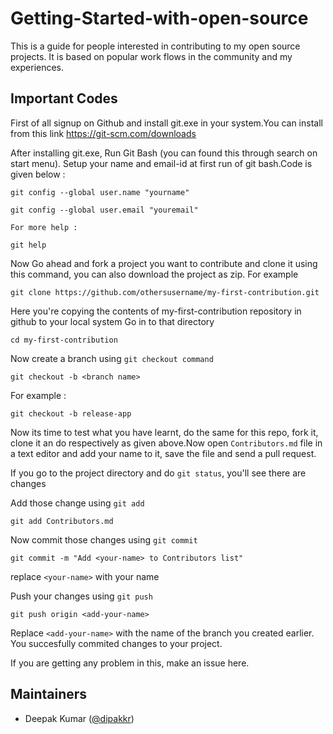 # Getting-Started-with-open-source


This is a guide for people interested in contributing to my open source
projects. It is based on popular work flows in the community and my experiences.


## Important Codes

First of all signup on Github and install git.exe in your system.You can install 
from this link https://git-scm.com/downloads 

After installing git.exe, Run Git Bash (you can found this through search on start menu).
Setup your name and email-id at first run of git bash.Code is given below : 

```
git config --global user.name "yourname"

git config --global user.email "youremail"

For more help :

git help
```
Now Go ahead and fork a project you want to contribute and clone it using this command,
you can also download the project as zip.
For example
```
git clone https://github.com/othersusername/my-first-contribution.git
```
Here you're copying the contents of my-first-contribution repository in github to your local system
Go in to that directory

```
cd my-first-contribution
```

Now create a branch using `git checkout command`

```
git checkout -b <branch name>
```
For example : 
```
git checkout -b release-app
```
Now its time to test what you have learnt, do the same for this repo, fork it, clone it
an do respectively as given above.Now open `Contributors.md` file in a text editor and add your name to it,
save the file and send a pull request.

If you go to the project directory and do `git status`, you'll see there are changes

Add those change using `git add`

```
git add Contributors.md
```

Now commit those changes using `git commit`

```
git commit -m "Add <your-name> to Contributors list"
```
replace `<your-name>` with your name

Push your changes using `git push`

```
git push origin <add-your-name>
```
Replace `<add-your-name>` with the name of the branch you created earlier.
You succesfully commited changes to your project.

If you are getting any problem in this, make an issue here.

## Maintainers
- Deepak Kumar ([@dipakkr](https://github.com/dipakkr))
